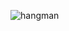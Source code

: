 ![hangman](https://user-images.githubusercontent.com/55302503/212492606-b8897e95-421e-4284-ac0b-97f2cbe26ea6.png "hangmangame intro")
